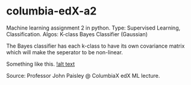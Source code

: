 # columbia-edX-a2
Machine learning assignment 2 in python.
Type: Supervised Learning, Classification.
Algos: K-class Bayes Classifier (Gaussian)

The Bayes classifier has each k-class to have its own covariance matrix which will make
the seperator to be non-linear.

Something like this.
[!alt text](https://github.com/frogger21/columbia-edX-a2/blob/master/edx3.JPG)

Source: Professor John Paisley @ ColumbiaX edX ML lecture.
